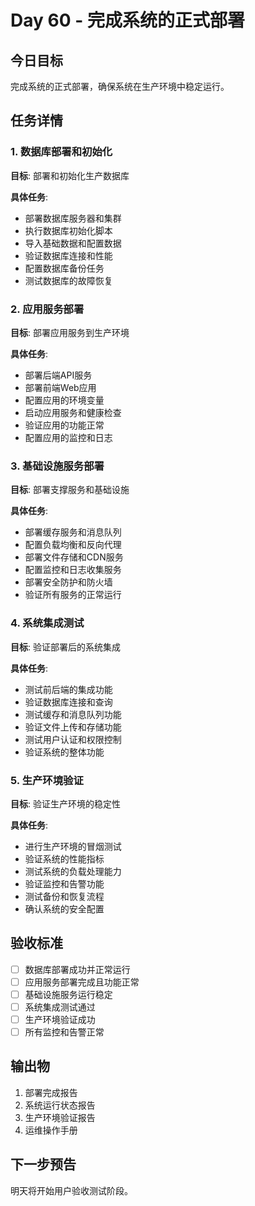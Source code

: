 # Day 60 - 完成系统的正式部署

## 今日目标
完成系统的正式部署，确保系统在生产环境中稳定运行。

## 任务详情

### 1. 数据库部署和初始化
**目标**: 部署和初始化生产数据库

**具体任务**:
- 部署数据库服务器和集群
- 执行数据库初始化脚本
- 导入基础数据和配置数据
- 验证数据库连接和性能
- 配置数据库备份任务
- 测试数据库的故障恢复

### 2. 应用服务部署
**目标**: 部署应用服务到生产环境

**具体任务**:
- 部署后端API服务
- 部署前端Web应用
- 配置应用的环境变量
- 启动应用服务和健康检查
- 验证应用的功能正常
- 配置应用的监控和日志

### 3. 基础设施服务部署
**目标**: 部署支撑服务和基础设施

**具体任务**:
- 部署缓存服务和消息队列
- 配置负载均衡和反向代理
- 部署文件存储和CDN服务
- 配置监控和日志收集服务
- 部署安全防护和防火墙
- 验证所有服务的正常运行

### 4. 系统集成测试
**目标**: 验证部署后的系统集成

**具体任务**:
- 测试前后端的集成功能
- 验证数据库连接和查询
- 测试缓存和消息队列功能
- 验证文件上传和存储功能
- 测试用户认证和权限控制
- 验证系统的整体功能

### 5. 生产环境验证
**目标**: 验证生产环境的稳定性

**具体任务**:
- 进行生产环境的冒烟测试
- 验证系统的性能指标
- 测试系统的负载处理能力
- 验证监控和告警功能
- 测试备份和恢复流程
- 确认系统的安全配置

## 验收标准
- [ ] 数据库部署成功并正常运行
- [ ] 应用服务部署完成且功能正常
- [ ] 基础设施服务运行稳定
- [ ] 系统集成测试通过
- [ ] 生产环境验证成功
- [ ] 所有监控和告警正常

## 输出物
1. 部署完成报告
2. 系统运行状态报告
3. 生产环境验证报告
4. 运维操作手册

## 下一步预告
明天将开始用户验收测试阶段。
